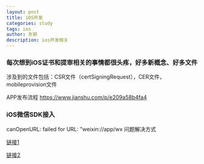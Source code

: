 ```yaml
---
layout: post
title: iOS开发
categories: study
tags: ios
author: 东邪
description: ios开发相关
---
```


### 每次想到iOS证书和提审相关的事情都很头疼，好多新概念、好多文件

涉及到的文件包括：CSR文件（certSigningRequest），CER文件，mobileprovision文件


APP发布流程
https://www.jianshu.com/p/e209a58b4fa4


### iOS微信SDK接入

canOpenURL: failed for URL: "weixin://app/wx 问题解决方式

[链接1](https://blog.csdn.net/yimiyuangguang/article/details/72743025)

[链接2](https://blog.csdn.net/u014275966/article/details/50677224)
